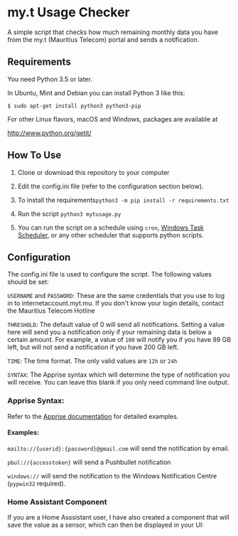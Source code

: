 # my.t Usage Checker

A simple script that checks how much remaining monthly data you have from the my.t (Mauritius Telecom) portal and sends a notification.

## Requirements
You need Python 3.5 or later.

In Ubuntu, Mint and Debian you can install Python 3 like this:

    $ sudo apt-get install python3 python3-pip

For other Linux flavors, macOS and Windows, packages are available at

  http://www.python.org/getit/

## How To Use

1. Clone or download this repository to your computer

2. Edit the config.ini file (refer to the configuration section below). 

3. To install the requirements`python3 -m pip install -r requirements.txt`

4. Run the script `python3 mytusage.py`

5. You can run the script on a schedule using `cron`, [Windows Task Scheduler](https://datatofish.com/python-script-windows-scheduler/), or any other scheduler that supports python scripts. 

## Configuration

The config.ini file is used to configure the script. The following values should be set:

`USERNAME` and `PASSWORD`: These are the same credentials that you use to log in to internetaccount.myt.mu. If you don't know your login details, contact the Mauritius Telecom Hotline

`THRESHOLD`: The default value of 0 will send all notifications. Setting a value here will send you a notification only if your remaining data is below a certain amount. For example, a value of `100` will notify you if you have 99 GB left, but will not send a notification if you have 200 GB left.

`TIME`: The time format. The only valid values are `12h` or `24h`

`SYNTAX`: The Apprise syntax which will determine the type of notification you will receive. You can leave this blank if you only need command line output.

### Apprise Syntax:

Refer to the [Apprise documentation](https://github.com/caronc/apprise/wiki) for detailed examples.

#### Examples: 
`mailto://{userid}:{password}@gmail.com` will send the notification by email.

`pbul://{accesstoken}` will send a Pushbullet notification

`windows://` will send the notification to the Windows Notification Centre (`pypwin32` required).

### Home Assistant Component
If you are a Home Asssistant user, I have also created a component that will save the value as a sensor, which can then be displayed in your UI: 



<!--stackedit_data:
eyJoaXN0b3J5IjpbLTk1OTUzNDgyLDE3NTkxNTk3OTBdfQ==
-->